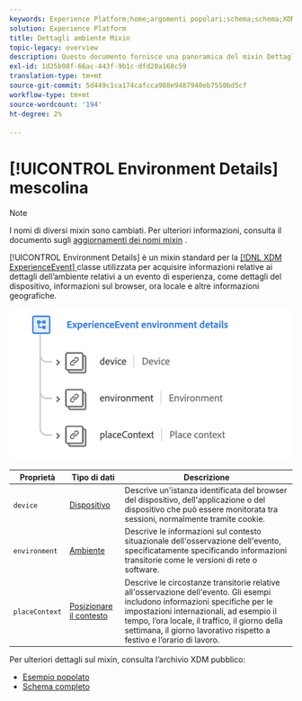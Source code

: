 ```yaml
---
keywords: Experience Platform;home;argomenti popolari;schema;schema;XDM;ExperienceEvent;campi;schemi;schemi;progettazione schema;mixin;mixin;ambiente;dettagli ambiente;
solution: Experience Platform
title: Dettagli ambiente Mixin
topic-legacy: overview
description: Questo documento fornisce una panoramica del mixin Dettagli ambiente ExperienceEvent .
exl-id: 1d25b98f-66ac-443f-9b1c-dfd20a168c59
translation-type: tm+mt
source-git-commit: 5d449c1ca174cafcca988e9487940eb7550bd5cf
workflow-type: tm+mt
source-wordcount: '194'
ht-degree: 2%

---
```


# [!UICONTROL Environment Details] mescolina

>[!NOTE]
>
>I nomi di diversi mixin sono cambiati. Per ulteriori informazioni, consulta il documento sugli [aggiornamenti dei nomi mixin](../name-updates.md) .

[!UICONTROL Environment Details] è un mixin standard per la  [[!DNL XDM ExperienceEvent] ](../../classes/individual-profile.md) classe utilizzata per acquisire informazioni relative ai dettagli dell’ambiente relativi a un evento di esperienza, come dettagli del dispositivo, informazioni sul browser, ora locale e altre informazioni geografiche.

<img src="../../images/mixins/environment-details.png" width="500" /><br />

| Proprietà | Tipo di dati | Descrizione |
| --- | --- | --- |
| `device` | [Dispositivo](../../data-types/device.md) | Descrive un&#39;istanza identificata del browser del dispositivo, dell&#39;applicazione o del dispositivo che può essere monitorata tra sessioni, normalmente tramite cookie. |
| `environment` | [Ambiente](../../data-types/environment.md) | Descrive le informazioni sul contesto situazionale dell&#39;osservazione dell&#39;evento, specificatamente specificando informazioni transitorie come le versioni di rete o software. |
| `placeContext` | [Posizionare il contesto](../../data-types/place-context.md) | Descrive le circostanze transitorie relative all&#39;osservazione dell&#39;evento. Gli esempi includono informazioni specifiche per le impostazioni internazionali, ad esempio il tempo, l’ora locale, il traffico, il giorno della settimana, il giorno lavorativo rispetto a festivo e l’orario di lavoro. |

Per ulteriori dettagli sul mixin, consulta l’archivio XDM pubblico:

* [Esempio popolato](https://github.com/adobe/xdm/blob/master/components/mixins/experience-event/experienceevent-environment-details.example.1.json)
* [Schema completo](https://github.com/adobe/xdm/blob/master/components/mixins/experience-event/experienceevent-environment-details.schema.json)
